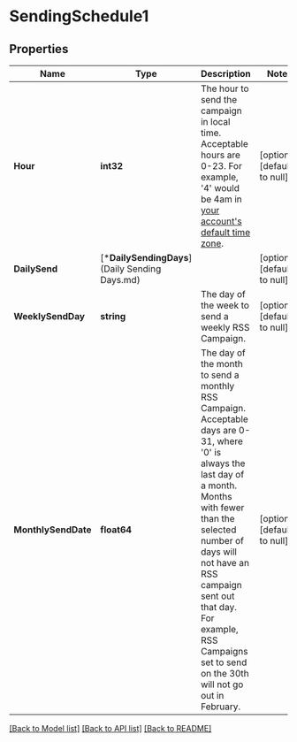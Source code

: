 # SendingSchedule1

## Properties
Name | Type | Description | Notes
------------ | ------------- | ------------- | -------------
**Hour** | **int32** | The hour to send the campaign in local time. Acceptable hours are 0-23. For example, &#x27;4&#x27; would be 4am in [your account&#x27;s default time zone](https://mailchimp.com/help/set-account-details/). | [optional] [default to null]
**DailySend** | [***DailySendingDays**](Daily Sending Days.md) |  | [optional] [default to null]
**WeeklySendDay** | **string** | The day of the week to send a weekly RSS Campaign. | [optional] [default to null]
**MonthlySendDate** | **float64** | The day of the month to send a monthly RSS Campaign. Acceptable days are 0-31, where &#x27;0&#x27; is always the last day of a month. Months with fewer than the selected number of days will not have an RSS campaign sent out that day. For example, RSS Campaigns set to send on the 30th will not go out in February. | [optional] [default to null]

[[Back to Model list]](../README.md#documentation-for-models) [[Back to API list]](../README.md#documentation-for-api-endpoints) [[Back to README]](../README.md)

